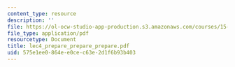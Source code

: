 ```yaml
---
content_type: resource
description: ''
file: https://ol-ocw-studio-app-production.s3.amazonaws.com/courses/15-667-negotiation-and-conflict-management-spring-2001/575e1ee0864ee0cec63e2d1f6b93b403_lec4_prepare_prepare_prepare.pdf
file_type: application/pdf
resourcetype: Document
title: lec4_prepare_prepare_prepare.pdf
uid: 575e1ee0-864e-e0ce-c63e-2d1f6b93b403
---
```

